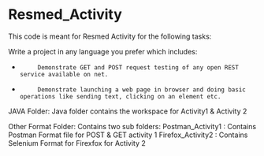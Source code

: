 # Resmed_Activity
This code is meant for Resmed Activity for the following tasks:

Write a project in any language you prefer which includes:
 
-          Demonstrate GET and POST request testing of any open REST service available on net.
-          Demonstrate launching a web page in browser and doing basic operations like sending text, clicking on an element etc.

JAVA Folder:
Java folder contains the workspace for Activity1 & Activity 2

Other Format Folder:
Contains two sub folders:
      Postman_Activity1 : Contains Postman Format file for POST & GET activity 1
      Firefox_Activity2 : Contains Selenium Format for Firexfox for Activity 2
